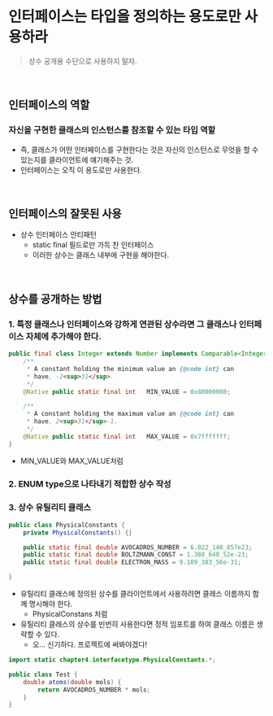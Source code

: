 # 인터페이스는 타입을 정의하는 용도로만 사용하라
> 상수 공개용 수단으로 사용하지 말자.

</br>

## 인터페이스의 역할
### 자신을 구현한 클래스의 인스턴스를 참조할 수 있는 타입 역할
- 즉, 클래스가 어떤 인터페이스를 구현한다는 것은 자신의 인스턴스로 무엇을 할 수 있는지를 클라이언트에 얘기해주는 것. 
- 인터페이스는 오직 이 용도로만 사용한다. 

</br>

## 인터페이스의 잘못된 사용
- 상수 인터페이스 안티패턴 
  - static final 필드로만 가득 찬 인터페이스
  - 이러한 상수는 클래스 내부에 구현을 해야한다. 


</br>

## 상수를 공개하는 방법
### 1. 특정 클래스나 인터페이스와 강하게 연관된 상수라면 그 클래스나 인터페이스 자체에 추가해야 한다.

```java
public final class Integer extends Number implements Comparable<Integer> {
    /**
     * A constant holding the minimum value an {@code int} can
     * have, -2<sup>31</sup>.
     */
    @Native public static final int   MIN_VALUE = 0x80000000;

    /**
     * A constant holding the maximum value an {@code int} can
     * have, 2<sup>31</sup>-1.
     */
    @Native public static final int   MAX_VALUE = 0x7fffffff;
}
```
-  MIN_VALUE와 MAX_VALUE처럼

### 2. ENUM type으로 나타내기 적합한 상수 작성

### 3. 상수 유틸리티 클래스
``` java
public class PhysicalConstants {
	private PhysicalConstants() {}

	public static final double AVOCADROS_NUMBER = 6.022_140_857e23;
	public static final double BOLTZMANN_CONST = 1.380_648_52e-23;
	public static final double ELECTRON_MASS = 9.109_383_56e-31;

}
```
- 유틸리티 클래스에 정의된 상수를 클라이언트에서 사용하려면 클래스 이름까지 함께 명시해야 한다. 
  - PhysicalConstans 처럼
- 유틸리티 클래스의 상수를 빈번히 사용한다면 정적 임포트를 하여 클래스 이름은 생략할 수 있다.
  - 오... 신기하다. 프로젝트에 써봐야겠다!
```java
import static chapter4.interfacetype.PhysicalConstants.*;

public class Test {
	double atoms(double mols) {
		return AVOCADROS_NUMBER * mols;
	}
}
```

  
